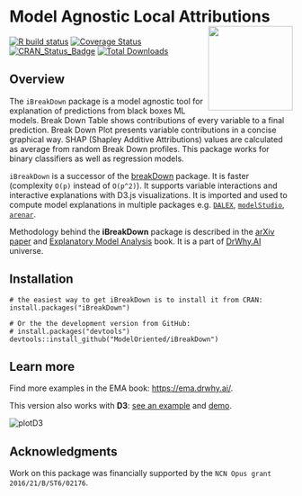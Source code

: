 # Model Agnostic Local Attributions  <img src="man/figures/logo.png" align="right" width="150"/>

[![R build status](https://github.com/ModelOriented/iBreakDown/workflows/R-CMD-check/badge.svg)](https://github.com/ModelOriented/iBreakDown/actions?query=workflow%3AR-CMD-check)
[![Coverage
Status](https://img.shields.io/codecov/c/github/ModelOriented/iBreakDown/master.svg)](https://codecov.io/github/ModelOriented/iBreakDown?branch=master)
[![CRAN_Status_Badge](http://www.r-pkg.org/badges/version/iBreakDown)](https://cran.r-project.org/package=iBreakDown)
[![Total Downloads](http://cranlogs.r-pkg.org/badges/grand-total/iBreakDown?color=orange)](http://cranlogs.r-pkg.org/badges/grand-total/iBreakDown)

## Overview

The `iBreakDown` package is a model agnostic tool for explanation of predictions from black boxes ML models.
Break Down Table shows contributions of every variable to a final prediction. 
Break Down Plot presents variable contributions in a concise graphical way. 
SHAP (Shapley Additive Attributions) values are calculated as average from random Break Down profiles.
This package works for binary classifiers as well as regression models. 

`iBreakDown` is a successor of the [breakDown](https://github.com/pbiecek/breakDown) package. It is faster (complexity `O(p)` instead of `O(p^2)`). It supports variable interactions and interactive explanations with D3.js visualizations. It is imported and used to compute model explanations in multiple packages e.g. [`DALEX`](https://github.com/ModelOriented/DALEX), [`modelStudio`](https://github.com/ModelOriented/modelStudio), [`arenar`](https://github.com/ModelOriented/ArenaR).

Methodology behind the **iBreakDown** package is described in the [arXiv paper](https://arxiv.org/abs/1903.11420) and [Explanatory Model Analysis](https://ema.drwhy.ai/breakDown.html) book. It is a part of [DrWhy.AI](http://DrWhy.AI) universe. 

## Installation

```{r}
# the easiest way to get iBreakDown is to install it from CRAN:
install.packages("iBreakDown")

# Or the the development version from GitHub:
# install.packages("devtools")
devtools::install_github("ModelOriented/iBreakDown")
```

## Learn more

Find more examples in the EMA book: https://ema.drwhy.ai/.

This version also works with **D3**:
[see an example](https://modeloriented.github.io/iBreakDown/prototypeDemo.html) and [demo](https://modeloriented.github.io/iBreakDown/articles/vignette_iBreakDown_titanic.html#plot-attributions-with-d3).

![plotD3](man/figures/plotD3.png)

## Acknowledgments

Work on this package was financially supported by the `NCN Opus grant 2016/21/B/ST6/02176`.
